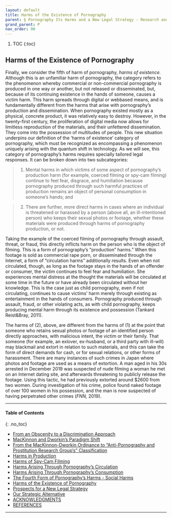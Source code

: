 ```yaml
---
layout: default
title: Harms of the Existence of Pornography     
parent: § Pornography Its Harms and a New Legal Strategy - Research and Experience in Japan
grand_parent: P
nav_order: 90 
---
```

<style>
.dont-break-out {
  /* These are technically the same, but use both */
  overflow-wrap: break-word;
  word-wrap: break-word;

     -ms-word-break: break-all;
  /* This is the dangerous one in WebKit, as it breaks things wherever */
  word-break: break-all;
  /* Instead use this non-standard one: */
  word-break: break-word;
}

.youtube-container {
    position: relative;
    width: 100%;
    height: 0;
    padding-bottom: 56.25%;
}
.youtube-video {
    position: absolute;
    top: 0;
    left: 0;
    width: 100%;
    height: 100%;
}

</style>

<div class="dont-break-out" markdown="1">

1. TOC
{:toc}

## Harms of the Existence of Pornography
Finally, we consider the fifth of harm of pornography, *harms of existence.* Although this is an unfamiliar harm of pornography, the category refers to the phenomenon whereby commercial or non-commercial pornography is produced in one way or another, but not released or disseminated, but, because of its continuing existence in the hands of someone, causes a victim harm. This harm spreads through digital or webbased means, and is fundamentally different from the harms that arise with pornography’s production and dissemination. When pornography existed mostly as a physical, concrete product, it was relatively easy to destroy. However, in the twenty-first century, the proliferation of digital media now allows for limitless reproduction of the materials, and their unfettered dissemination. They come into the possession of multitudes of people. This new situation underpins our definition of the ‘harms of existence’ category of pornography, which must be recognized as encompassing a phenomenon uniquely arising with the quantum shift in technology. As we will see, this category of pornography’s harms requires specially tailored legal responses. It can be broken down into two subcategories:

> 1. Mental harms in which victims of some aspect of pornography’s production harm (for example, coerced filming or spy-cam filming) continue to feel fear, disgrace, and humiliation because pornography produced through such harmful practices of production remains an object of personal consumption in someone’s hands; and 

> 2. There are further, more direct harms in cases where an individual is threatened or harassed by a person (above all, an ill-intentioned person) who keeps their sexual photos or footage, whether these materials were produced through harms of pornography production, or not.

Taking the example of the coerced filming of pornography through assault, threat, or fraud, this directly inflicts harm on the person who is the object of filming. This is a form of pornography’s “production” harms.” When this footage is sold as commercial rape porn, or disseminated through the Internet, a form of “circulation harms” additionally results. Even when not circulated, though, as long as the footage stays in the hands of an offender or consumer, the victim continues to feel fear and humiliation. She experiences mental distress at the thought the materials will be circulated at some time in the future or have already been circulated without her knowledge. This is the case just as child pornography, even if not circulating, continues to cause victims’ harm merely through existing as entertainment in the hands of consumers. Pornography produced through assault, fraud, or other violating acts, as with child pornography, keeps producing mental harm through its existence and possession (Tankard Reist&Bray, 2011).

The harms of (2), above, are different from the harms of (1) at the point that someone who retains sexual photos or footage of an identified person directly approaches, with malicious intent, the victim or their family. That someone (for example, an exlover, ex-husband, or a third party with ill-will) may blackmail and extort in relation to such materials, and this can take the form of direct demands for cash, or for sexual relations, or other forms of harassment. There are many instances of such crimes in Japan where photos and footage are used as a means of extortion. A man aged in his 30s arrested in December 2019 was suspected of nude filming a woman he met on an Internet dating site, and afterwards threatening to publicly release the footage. Using this tactic, he had previously extorted around $2600 from two women. During investigation of his crime, police found naked footage of over 100 women in his possession, and the man is now suspected of having perpetrated other crimes (*FNN,* 2019).

***

#### Table of Contents
{: .no_toc}

<ul><li> <a href="/docs/pornography/Pornography-Its-Harms-and-a-New-Legal-Strategy-Research-and-Experience-in-Japan-1/">From an Obscenity to a Discrimination Approach</a></li><li> <a href="/docs/pornography/Pornography-Its-Harms-and-a-New-Legal-Strategy-Research-and-Experience-in-Japan-2/">MacKinnon and Dworkin’s Paradigm Shift</a></li><li> <a href="/docs/pornography/Pornography-Its-Harms-and-a-New-Legal-Strategy-Research-and-Experience-in-Japan-3/">From the MacKinnon-Dworkin Ordinance to “Anti-Pornography and Prostitution Research Group’s” Classification</a></li><li> <a href="/docs/pornography/Pornography-Its-Harms-and-a-New-Legal-Strategy-Research-and-Experience-in-Japan-4/">Harms in Production</a></li><li> <a href="/docs/pornography/Pornography-Its-Harms-and-a-New-Legal-Strategy-Research-and-Experience-in-Japan-5/">Harms of Spy-Cam Filming</a></li><li> <a href="/docs/pornography/Pornography-Its-Harms-and-a-New-Legal-Strategy-Research-and-Experience-in-Japan-6/">Harms Arising Through Pornography’s Circulation</a></li><li> <a href="/docs/pornography/Pornography-Its-Harms-and-a-New-Legal-Strategy-Research-and-Experience-in-Japan-7/">Harms Arising Through Pornography’s Consumption</a></li><li> <a href="/docs/pornography/Pornography-Its-Harms-and-a-New-Legal-Strategy-Research-and-Experience-in-Japan-8/">The Fourth Form of Pornography’s Harms - Social Harms</a></li><li> <a href="/docs/pornography/Pornography-Its-Harms-and-a-New-Legal-Strategy-Research-and-Experience-in-Japan-9/">Harms of the Existence of Pornography</a></li><li> <a href="/docs/pornography/Pornography-Its-Harms-and-a-New-Legal-Strategy-Research-and-Experience-in-Japan-10/">Prospects for a New Legal Strategy</a></li><li> <a href="/docs/pornography/Pornography-Its-Harms-and-a-New-Legal-Strategy-Research-and-Experience-in-Japan-11/">Our Strategic Alternative</a></li><li> <a href="/docs/pornography/Pornography-Its-Harms-and-a-New-Legal-Strategy-Research-and-Experience-in-Japan-12/">ACKNOWLEDGMENTS</a></li><li> <a href="/docs/pornography/Pornography-Its-Harms-and-a-New-Legal-Strategy-Research-and-Experience-in-Japan-13/">REFERENCES</a></li></ul>

***

</div>
